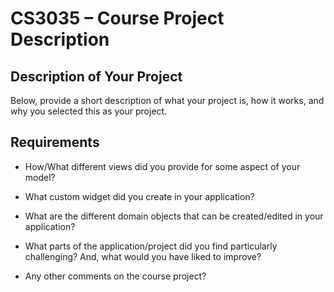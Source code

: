 # CS3035 – Course Project Description

## Description of Your Project

Below, provide a short description of what your project is, how it works, and why you selected this as your project.



## Requirements

- How/What different views did you provide for some aspect of your model?

- What custom widget did you create in your application?

- What are the different domain objects that can be created/edited in 
your application?
 
- What parts of the application/project did you find particularly challenging? 
And, what would you have liked to improve?

- Any  other comments on the course project?






